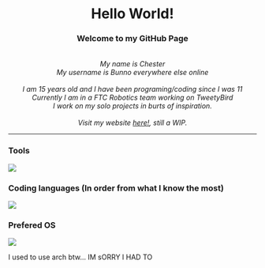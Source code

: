 <h1 align="center">Hello World!</h1>

<h3 align="center">Welcome to my GitHub Page</h3>
<p align="center">
  <i>
    <br>
    My name is Chester<br>
    My username is Bunno everywhere else online<br>
    <br>
    I am 15 years old and I have been programing/coding since I was 11<br>
    Currently I am in a FTC Robotics team working on TweetyBird<br>
    I work on my solo projects in burts of inspiration.<br>
    <br>
    Visit my website <a href="https://www.chesterlk.com">here!</a>, still a WIP.
  </i>
</p>

<hr>

### Tools
<a href="https://www.chesterlk.com">
    <img src="https://skillicons.dev/icons?i=git,vim,vscode,androidstudio,docker,cloudflare" />
</a>

### Coding languages (In order from what I know the most)
<a href="https://www.chesterlk.com">
    <img src="https://skillicons.dev/icons?i=java,lua,python,cpp" />
</a>

### Prefered OS
<a href="https://www.chesterlk.com">
    <img src="https://skillicons.dev/icons?i=linux" />
</a> <p>I used to use arch btw... IM sORRY I HAD TO</p>
